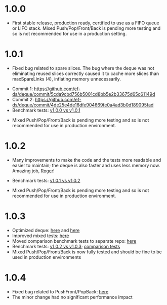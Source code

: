 # 1.0.0

* First stable release, production ready, certified to use as a FIFO queue or LIFO stack. Mixed Push/Pop/Front/Back is pending more testing and so is not recommended for use in a production setting.


# 1.0.1

* Fixed bug related to spare slices. The bug where the deque was not eliminating reused slices correctly caused it to cache more slices than maxSpareLinks (4), inflating memory unnecessarily.
- Commit 1: https://github.com/ef-ds/deque/commit/5cda9cbd756b5001cd8bb5e2b33675d65c61149d
- Commit 2: https://github.com/ef-ds/deque/commit/4de25e4de16dfe904669fe0a4ad3b0d189095fad
- Benchmark tests: [v1.0.0 vs v1.0.1](testdata/release_v1.0.1.md)

* Mixed Push/Pop/Front/Back is pending more testing and so is not recommended for use in production environment.


# 1.0.2

* Many improvements to make the code and the tests more readable and easier to maintain; the deque is also faster and uses less memory now. Amazing job, [Roger](https://github.com/rogpeppe)!
- Benchmark tests: [v1.0.1 vs v1.0.2](testdata/release_v1.0.2.md)

* Mixed Push/Pop/Front/Back is pending more testing and so is not recommended for use in production environment.


# 1.0.3
- Optimized deque: [here](https://github.com/ef-ds/deque/pull/13) and [here](https://github.com/ef-ds/deque/pull/14)
- Improved mixed tests: [here](https://github.com/ef-ds/deque/pull/15)
- Moved comparison benchmark tests to separate repo: [here](https://github.com/ef-ds/deque/pull/16)
- Benchmark tests: [v1.0.2 vs v1.0.3](testdata/release_v1.0.3.md); [comparison tests](https://github.com/ef-ds/deque-bench-tests/blob/master/PERFORMANCE.md)
- Mixed Push/Pop/Front/Back is now fully tested and should be fine to be used in production environments

# 1.0.4
- Fixed bug related to PushFront/PopBack: [here](https://github.com/ef-ds/deque/pull/21)
- The minor change had no significant performance impact
